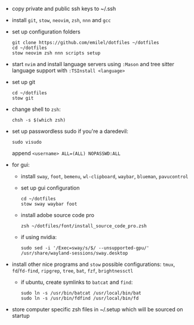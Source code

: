 * copy private and public ssh keys to ~/.ssh

* install `git`, `stow`, `neovim`, `zsh`, `nnn` and `gcc`

* set up configuration folders

  ```
  git clone https://github.com/emilel/dotfiles ~/dotfiles
  cd ~/dotfiles
  stow neovim zsh nnn scripts setup
  ```

* start `nvim` and install language servers using `:Mason` and tree sitter
  language support with `:TSInstall <language>`

* set up git

  ```
  cd ~/dotfiles
  stow git
  ```

* change shell to `zsh`:

  ```
  chsh -s $(which zsh)
  ```

* set up passwordless sudo if you're a daredevil:

  ```
  sudo visudo
  ```

  append `<username> ALL=(ALL) NOPASSWD:ALL`

* for gui:

  * install `sway`, `foot`, `bemenu`, `wl-clipboard`, `waybar`, `blueman`,
    `pavucontrol`

  * set up gui configuration

    ```
    cd ~/dotfiles
    stow sway waybar foot
    ```

  * install adobe source code pro

    ```
    zsh ~/dotfiles/font/install_source_code_pro.zsh
    ```

  * if using nvidia:

    ```
    sudo sed -i '/Exec=sway/s/$/ --unsupported-gpu/' /usr/share/wayland-sessions/sway.desktop
    ```

* install other nice programs and `stow` possible configurations: `tmux`,
  `fd`/`fd-find`, `ripgrep`, `tree`, `bat`, `fzf`, `brightnessctl`

  * if ubuntu, create symlinks to `batcat` and `find`:

    ```
    sudo ln -s /usr/bin/batcat /usr/local/bin/bat
    sudo ln -s /usr/bin/fdfind /usr/local/bin/fd
    ```

* store computer specific zsh files in ~/.setup which will be sourced on startup
